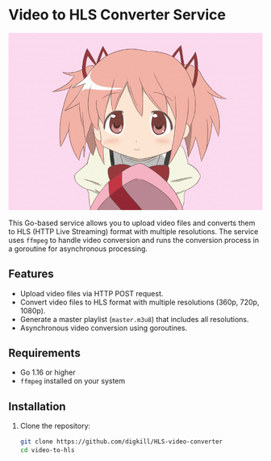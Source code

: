 # Video to HLS Converter Service
![Video to HLS Converter Service](./assets/anime.gif)

This Go-based service allows you to upload video files and converts them to HLS (HTTP Live Streaming) format with multiple resolutions. The service uses `ffmpeg` to handle video conversion and runs the conversion process in a goroutine for asynchronous processing.

## Features

- Upload video files via HTTP POST request.
- Convert video files to HLS format with multiple resolutions (360p, 720p, 1080p).
- Generate a master playlist (`master.m3u8`) that includes all resolutions.
- Asynchronous video conversion using goroutines.

## Requirements

- Go 1.16 or higher
- `ffmpeg` installed on your system

## Installation

1. Clone the repository:

   ```sh
   git clone https://github.com/digkill/HLS-video-converter
   cd video-to-hls
